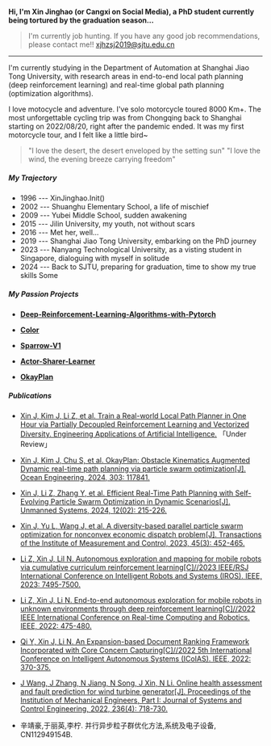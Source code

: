 **Hi, I'm Xin Jinghao (or Cangxi on Social Media), a PhD student currently being tortured by the graduation season...**

> I'm currently job hunting. If you have any good job recommendations, please contact me!! [xjhzsj2019@sjtu.edu.cn](mailto:xjhzsj2019@sjtu.edu.cn)

-----------



I'm currently studying in the Department of Automation at Shanghai Jiao Tong University, with research areas in end-to-end local path planning (deep reinforcement learning) and real-time global path planning (optimization algorithms).



I love motocycle and adventure. I've solo motorcycle toured 8000 Km+. The most unforgettable cycling trip was from Chongqing back to Shanghai starting on 2022/08/20, right after the pandemic ended. It was my first motorcycle tour, and I felt like a little bird~

> "I love the desert, the desert enveloped by the setting sun"
> "I love the wind, the evening breeze carrying freedom"

##### My Trajectory

- 1996 --- XinJinghao.Init()
- 2002 --- Shuanghu Elementary School, a life of mischief
- 2009 --- Yubei Middle School, sudden awakening
- 2015 --- Jilin University, my youth, not without scars
- 2016 --- Met her, well...
- 2019 --- Shanghai Jiao Tong University, embarking on the PhD journey
- 2023 --- Nanyang Technological University, as a visting student in Singapore, dialoguing with myself in solitude
- 2024 --- Back to SJTU, preparing for graduation, time to show my true skills
  Some

##### My Passion Projects

- **[Deep-Reinforcement-Learning-Algorithms-with-Pytorch](https://github.com/XinJingHao/Deep-Reinforcement-Learning-Algorithms-with-Pytorch)**

- **[Color](https://github.com/XinJingHao/Color)**

- **[Sparrow-V1](https://github.com/XinJingHao/Sparrow-V1)**

- **[Actor-Sharer-Learner](https://github.com/XinJingHao/Actor-Sharer-Learner)**

- **[OkayPlan](https://github.com/XinJingHao/OkayPlan)**

##### Publications

- [Xin J, Kim J, Li Z, et al. Train a Real-world Local Path Planner in One Hour via Partially Decoupled Reinforcement Learning and Vectorized Diversity. Engineering Applications of Artificial Intelligence.][1] 「Under Review」

- [Xin J, Kim J, Chu S, et al. OkayPlan: Obstacle Kinematics Augmented Dynamic real-time path planning via particle swarm optimization[J]. Ocean Engineering, 2024, 303: 117841.][2]

- [Xin J, Li Z, Zhang Y, et al. Efficient Real-Time Path Planning with Self-Evolving Particle Swarm Optimization in Dynamic Scenarios[J]. Unmanned Systems, 2024, 12(02): 215-226.][3]

- [Xin J, Yu L, Wang J, et al. A diversity-based parallel particle swarm optimization for nonconvex economic dispatch problem[J]. Transactions of the Institute of Measurement and Control, 2023, 45(3): 452-465.][4]

- [Li Z, Xin J, Lil N. Autonomous exploration and mapping for mobile robots via cumulative curriculum reinforcement learning[C]//2023 IEEE/RSJ International Conference on Intelligent Robots and Systems (IROS). IEEE, 2023: 7495-7500.][5]

- [Li Z, Xin J, Li N. End-to-end autonomous exploration for mobile robots in unknown environments through deep reinforcement learning[C]//2022 IEEE International Conference on Real-time Computing and Robotics. IEEE, 2022: 475-480.][6]

- [Qi Y, Xin J, Li N. An Expansion-based Document Ranking Framework Incorporated with Core Concern Capturing[C]//2022 5th International Conference on Intelligent Autonomous Systems (ICoIAS). IEEE, 2022: 370-375.][7]

- [J Wang, J Zhang, N Jiang, N Song, J Xin, N Li. Online health assessment and fault prediction for wind turbine generator[J]. Proceedings of the Institution of Mechanical Engineers, Part I: Journal of Systems and Control Engineering, 2022, 236(4): 718-730.][8]

- 辛靖豪,于丽英,李柠. 并行异步粒子群优化方法,系统及电子设备, CN112949154B.

<!--
- [掘金 AMA：我是前端娱乐圈的老人 & Facebook 实习生 -- 黄玄][19] · 2018
-->

[1]: https://arxiv.org/abs/2305.04180

[2]:https://www.sciencedirect.com/science/article/abs/pii/S002980182401179X

[3]:https://www.worldscientific.com/doi/abs/10.1142/S230138502441005X

[4]:https://journals.sagepub.com/doi/10.1177/01423312221110999

[5]:https://ieeexplore.ieee.org/abstract/document/10342066

[6]:https://ieeexplore.ieee.org/document/9872253

[7]:https://ieeexplore.ieee.org/document/9931242

[8]:https://journals.sagepub.com/doi/10.1177/09596518211056165
